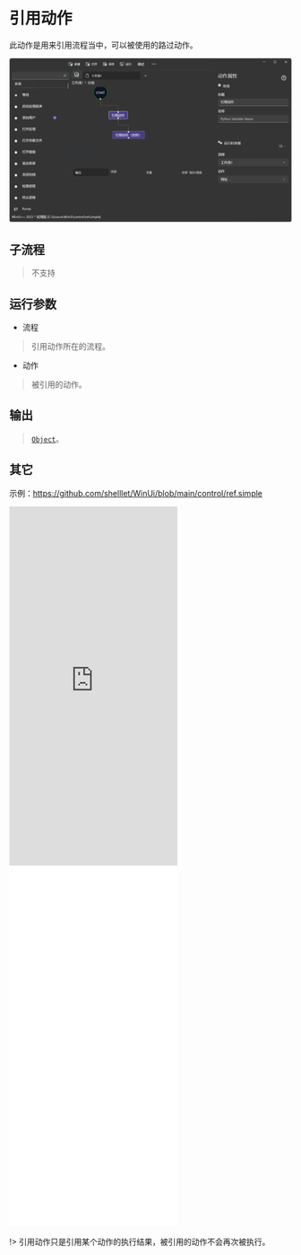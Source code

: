 # 引用动作 
此动作是用来引用流程当中，可以被使用的路过动作。

![ActionAlias](./images/10.png ':size=90%')

## 子流程

> 不支持

## 运行参数

* 流程
>   引用动作所在的流程。

* 动作
>   被引用的动作。

## 输出

> [`Object`](./types/Object.md)。

## 其它

示例：https://github.com/shelllet/WinUi/blob/main/control/ref.simple

<iframe type="text/html" height="640px" src="https://www.youtube.com/embed/pGiGHC5h0FQ" frameborder="0"></iframe>

<iframe src="//player.bilibili.com/player.html?bvid=BV15mtweoEHd&page=1&autoplay=0" height='640px' scrolling="no" frameborder="no" framespacing="0" allowfullscreen="true"></iframe>

!> 引用动作只是引用某个动作的执行结果，被引用的动作不会再次被执行。